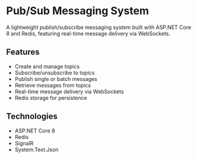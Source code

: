# Pub/Sub Messaging System

A lightweight publish/subscribe messaging system built with ASP.NET Core 8 and Redis, featuring real-time message delivery via WebSockets.

## Features
- Create and manage topics
- Subscribe/unsubscribe to topics
- Publish single or batch messages
- Retrieve messages from topics
- Real-time message delivery via WebSockets
- Redis storage for persistence

## Technologies
- ASP.NET Core 8
- Redis
- SignalR
- System.Text.Json
